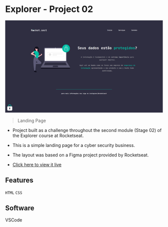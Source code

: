 # Explorer - Project 02

![preview](./preview.png)

> Landing Page

- Project built as a challenge throughout the second module (Stage 02) of the Explorer course at Rocketseat.
- This is a simple landing page for a cyber security business.
- The layout was based on a Figma project provided by Rocketseat.

- [Click here to view it live](https://jessicaranft.github.io/explorer-desafio-recriandoLayout/)

## Features

`HTML` `CSS`

## Software

VSCode
